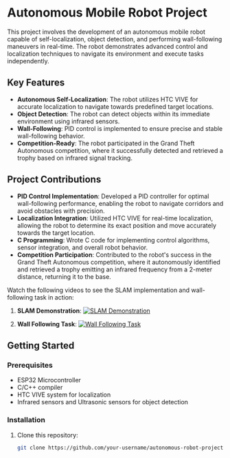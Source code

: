 # Autonomous Mobile Robot Project

This project involves the development of an autonomous mobile robot capable of self-localization, object detection, and performing wall-following maneuvers in real-time. The robot demonstrates advanced control and localization techniques to navigate its environment and execute tasks independently.

## Key Features

- **Autonomous Self-Localization**: The robot utilizes HTC VIVE for accurate localization to navigate towards predefined target locations.
- **Object Detection**: The robot can detect objects within its immediate environment using infrared sensors.
- **Wall-Following**: PID control is implemented to ensure precise and stable wall-following behavior.
- **Competition-Ready**: The robot participated in the Grand Theft Autonomous competition, where it successfully detected and retrieved a trophy based on infrared signal tracking.

## Project Contributions

- **PID Control Implementation**: Developed a PID controller for optimal wall-following performance, enabling the robot to navigate corridors and avoid obstacles with precision.
- **Localization Integration**: Utilized HTC VIVE for real-time localization, allowing the robot to determine its exact position and move accurately towards the target location.
- **C Programming**: Wrote C code for implementing control algorithms, sensor integration, and overall robot behavior.
- **Competition Participation**: Contributed to the robot's success in the Grand Theft Autonomous competition, where it autonomously identified and retrieved a trophy emitting an infrared frequency from a 2-meter distance, returning it to the base.

Watch the following videos to see the SLAM implementation and wall-following task in action:

1. **SLAM Demonstration**:
   [![SLAM Demonstration](https://img.youtube.com/vi/VIDEO_ID/0.jpg)](https://github.com/hardikshukla7/Autonomous-Mobile-Robot/blob/main/Beacon_test.mp4)

2. **Wall Following Task**:
   [![Wall Following Task](https://img.youtube.com/vi/VIDEO_ID/0.jpg)](https://github.com/hardikshukla7/Autonomous-Mobile-Robot/blob/main/Wall%20Following%20Task%20-%20Trim.mp4)


## Getting Started

### Prerequisites

- ESP32 Microcontroller 
- C/C++ compiler
- HTC VIVE system for localization
- Infrared sensors and Ultrasonic sensors for object detection

### Installation

1. Clone this repository:
   ```bash
   git clone https://github.com/your-username/autonomous-robot-project.git
